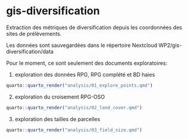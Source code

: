 # gis-diversification

Extraction des métriques de diversification depuis les coordonnées des sites de prélèvements.

Les données sont sauvegardées dans le répertoire Nextcloud WP2/gis-diversification/data

Pour le moment, ce sont seulement des documents exploratoires: 

1. exploration des données RPG, RPG complété et BD haies  
```r
quarto::quarto_render("analysis/01_explore_points.qmd")
```

2. exploration du croisement RPG-OSO  
```r
quarto::quarto_render("analysis/02_land_cover.qmd")
```

3. exploration des tailles de parcelles

```r
quarto::quarto_render("analysis/03_field_size.qmd")
```